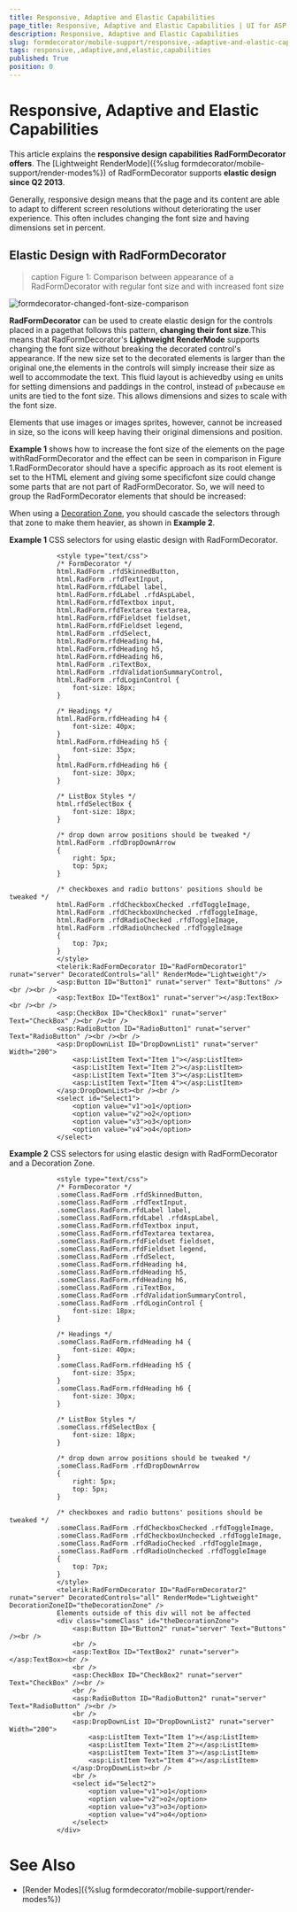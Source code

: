 ```yaml
---
title: Responsive, Adaptive and Elastic Capabilities
page_title: Responsive, Adaptive and Elastic Capabilities | UI for ASP.NET AJAX Documentation
description: Responsive, Adaptive and Elastic Capabilities
slug: formdecorator/mobile-support/responsive,-adaptive-and-elastic-capabilities
tags: responsive,,adaptive,and,elastic,capabilities
published: True
position: 0
---
```


# Responsive, Adaptive and Elastic Capabilities



This article explains the __responsive design capabilities RadFormDecorator offers__.	The [Lightweight RenderMode]({%slug formdecorator/mobile-support/render-modes%}) of RadFormDecorator supports	__elastic design since Q2 2013__.

Generally, responsive design means that the page and its content are able to adapt to different screen resolutions without deteriorating	the user experience. This often includes changing the font size and having dimensions set in percent.

## Elastic Design with RadFormDecorator
>caption Figure 1: Comparison between appearance of a RadFormDecorator with regular font size and with increased font size

![formdecorator-changed-font-size-comparison](images/formdecorator-changed-font-size-comparison.png)

__RadFormDecorator__ can be used to create elastic design for the controls placed in a pagethat follows this pattern, __changing their font size__.This means that RadFormDecorator's __Lightweight RenderMode__ supports changing	the font size without breaking the decorated control's appearance. If the new size set to the decorated elements is larger than the original one,the elements in the controls will simply increase their size as well to accommodate the text. This fluid layout is achievedby using `em` units for setting dimensions and paddings in the control, instead of `px`because `em` units are tied to the font size. This allows dimensions and sizes to scale with the font size.

Elements that use images or images sprites, however, cannot be increased in size, so the icons will keep having their original dimensions and position.

__Example 1__ shows how to increase the font size of the elements on the page withRadFormDecorator and the effect can be seen in comparison in Figure 1.RadFormDecorator should have a specific approach as its root element is set to the HTML element and giving some specificfont size could change some parts that	are not part of RadFormDecorator. So, we will need to group the RadFormDecorator elements that should be increased:

When using a	[Decoration Zone](http://demos.telerik.com/aspnet-ajax/formdecorator/examples/decorationzoneid/defaultcs.aspx), you should cascade the selectors through that zone to make them heavier, as shown in __Example 2__.

__Example 1__ CSS selectors for using elastic design with RadFormDecorator.

````ASPNET
			<style type="text/css">
			/* FormDecorator */
			html.RadForm .rfdSkinnedButton,
			html.RadForm .rfdTextInput,
			html.RadForm.rfdLabel label,
			html.RadForm.rfdLabel .rfdAspLabel,
			html.RadForm.rfdTextbox input,
			html.RadForm.rfdTextarea textarea,
			html.RadForm.rfdFieldset fieldset,
			html.RadForm.rfdFieldset legend,
			html.RadForm .rfdSelect,
			html.RadForm.rfdHeading h4,
			html.RadForm.rfdHeading h5,
			html.RadForm.rfdHeading h6,
			html.RadForm .riTextBox,
			html.RadForm .rfdValidationSummaryControl,
			html.RadForm .rfdLoginControl {
				font-size: 18px;
			}
	
			/* Headings */
			html.RadForm.rfdHeading h4 {
				font-size: 40px;
			}
			html.RadForm.rfdHeading h5 {
				font-size: 35px;
			}
			html.RadForm.rfdHeading h6 {
				font-size: 30px;
			}
	
			/* ListBox Styles */
			html.rfdSelectBox {
				font-size: 18px;
			}
			
			/* drop down arrow positions should be tweaked */
			html.RadForm .rfdDropDownArrow
			{
				right: 5px;
				top: 5px;
			}
	
			/* checkboxes and radio buttons' positions should be tweaked */
			html.RadForm .rfdCheckboxChecked .rfdToggleImage,
			html.RadForm .rfdCheckboxUnchecked .rfdToggleImage,
			html.RadForm .rfdRadioChecked .rfdToggleImage,
			html.RadForm .rfdRadioUnchecked .rfdToggleImage
			{
				top: 7px;
			}
			</style>
			<telerik:RadFormDecorator ID="RadFormDecorator1" runat="server" DecoratedControls="all" RenderMode="Lightweight"/>
			<asp:Button ID="Button1" runat="server" Text="Buttons" /><br /><br />
			<asp:TextBox ID="TextBox1" runat="server"></asp:TextBox><br /><br />
			<asp:CheckBox ID="CheckBox1" runat="server" Text="CheckBox" /><br /><br />
			<asp:RadioButton ID="RadioButton1" runat="server" Text="RadioButton" /><br /><br />
			<asp:DropDownList ID="DropDownList1" runat="server" Width="200">
				<asp:ListItem Text="Item 1"></asp:ListItem>
				<asp:ListItem Text="Item 2"></asp:ListItem>
				<asp:ListItem Text="Item 3"></asp:ListItem>
				<asp:ListItem Text="Item 4"></asp:ListItem>
			</asp:DropDownList><br /><br />
			<select id="Select1">
				<option value="v1">o1</option>
				<option value="v2">o2</option>
				<option value="v3">o3</option>
				<option value="v4">o4</option>
			</select>
````



__Example 2__ CSS selectors for using elastic design with RadFormDecorator and a Decoration Zone.

````ASPNET
			<style type="text/css">
			/* FormDecorator */
			.someClass.RadForm .rfdSkinnedButton,
			.someClass.RadForm .rfdTextInput,
			.someClass.RadForm.rfdLabel label,
			.someClass.RadForm.rfdLabel .rfdAspLabel,
			.someClass.RadForm.rfdTextbox input,
			.someClass.RadForm.rfdTextarea textarea,
			.someClass.RadForm.rfdFieldset fieldset,
			.someClass.RadForm.rfdFieldset legend,
			.someClass.RadForm .rfdSelect,
			.someClass.RadForm.rfdHeading h4,
			.someClass.RadForm.rfdHeading h5,
			.someClass.RadForm.rfdHeading h6,
			.someClass.RadForm .riTextBox,
			.someClass.RadForm .rfdValidationSummaryControl,
			.someClass.RadForm .rfdLoginControl {
				font-size: 18px;
			}
	
			/* Headings */
			.someClass.RadForm.rfdHeading h4 {
				font-size: 40px;
			}
			.someClass.RadForm.rfdHeading h5 {
				font-size: 35px;
			}
			.someClass.RadForm.rfdHeading h6 {
				font-size: 30px;
			}
	
			/* ListBox Styles */
			.someClass.rfdSelectBox {
				font-size: 18px;
			}
			
			/* drop down arrow positions should be tweaked */
			.someClass.RadForm .rfdDropDownArrow
			{
				right: 5px;
				top: 5px;
			}
	
			/* checkboxes and radio buttons' positions should be tweaked */
			.someClass.RadForm .rfdCheckboxChecked .rfdToggleImage,
			.someClass.RadForm .rfdCheckboxUnchecked .rfdToggleImage,
			.someClass.RadForm .rfdRadioChecked .rfdToggleImage,
			.someClass.RadForm .rfdRadioUnchecked .rfdToggleImage
			{
				top: 7px;
			}
			</style>
			<telerik:RadFormDecorator ID="RadFormDecorator2" runat="server" DecoratedControls="all" RenderMode="Lightweight" DecorationZoneID="theDecorationZone" />
			Elements outside of this div will not be affected
			<div class="someClass" id="theDecorationZone">
				<asp:Button ID="Button2" runat="server" Text="Buttons" /><br />
				<br />
				<asp:TextBox ID="TextBox2" runat="server"></asp:TextBox><br />
				<br />
				<asp:CheckBox ID="CheckBox2" runat="server" Text="CheckBox" /><br />
				<br />
				<asp:RadioButton ID="RadioButton2" runat="server" Text="RadioButton" /><br />
				<br />
				<asp:DropDownList ID="DropDownList2" runat="server" Width="200">
					<asp:ListItem Text="Item 1"></asp:ListItem>
					<asp:ListItem Text="Item 2"></asp:ListItem>
					<asp:ListItem Text="Item 3"></asp:ListItem>
					<asp:ListItem Text="Item 4"></asp:ListItem>
				</asp:DropDownList><br />
				<br />
				<select id="Select2">
					<option value="v1">o1</option>
					<option value="v2">o2</option>
					<option value="v3">o3</option>
					<option value="v4">o4</option>
				</select>
			</div>
````



# See Also

 * [Render Modes]({%slug formdecorator/mobile-support/render-modes%})
